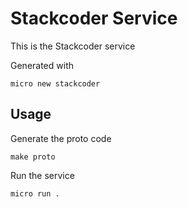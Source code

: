 # Stackcoder Service

This is the Stackcoder service

Generated with

```
micro new stackcoder
```

## Usage

Generate the proto code

```
make proto
```

Run the service

```
micro run .
```